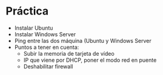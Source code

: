 # Práctica

- Instalar Ubuntu
- Instalar Windows Server
- Ping entre las dos máquina (Ubuntu y Windows Server
- Puntos a tener en cuenta:
    - Subir la memoria de tarjeta de vídeo
    - IP que viene por DHCP, poner el modo red en puente
    - Deshabilitar firewall 
